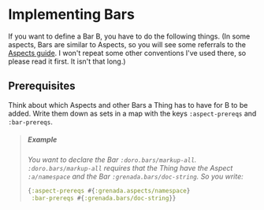 # Implementing Bars

If you want to define a Bar B, you have to do the following things. (In some
aspects, Bars are similar to Aspects, so you will see some referrals to the
[Aspects guide](AspectsImp.md). I won't repeat some other conventions I've used
there, so please read it first. It isn't that long.)

## Prerequisites

Think about which Aspects and other Bars a Thing has to have for B to be added.
Write them down as sets in a map with the keys `:aspect-prereqs` and
`:bar-prereqs`.

> ##### Example
>
> *You want to declare the Bar `:doro.bars/markup-all`.
> `:doro.bars/markup-all` requires that the Thing have the Aspect `:a/namespace`
> and the Bar `:grenada.bars/doc-string`. So you write:*
>
> ```clojure
> {:aspect-prereqs #{:grenada.aspects/namespace}
>  :bar-prereqs #{:grenada.bars/doc-string}}
> ```
